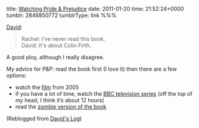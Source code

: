 title: [Watching Pride & Prejudice](http://www.davidslog.com/2835824374/pride-and-prejudice)
date: 2011-01-20
time: 21:52:24+0000
tumblr: 2846850772
tumblrType: link
%%%

<p><a href="http://www.davidslog.com/2835824374/pride-and-prejudice" class="tumblr_blog">David</a>:</p>

<blockquote>Rachel: I've never read this book.<br />
David: It's about Colin Firth.</blockquote>

A good ploy, although I really disagree. 

My advice for P&P: read the book first (I love it) then there are a few options:

- watch the [film][f] from 2005
- if you have a lot of time, watch the [BBC television series][t] (off the top of my head, I think it’s about 12 hours)
- read the [zombie version of the book][z]

[f]: http://en.wikipedia.org/wiki/Pride_%26_Prejudice_(2005_film)
[t]: http://en.wikipedia.org/wiki/Pride_and_Prejudice_(1995_TV_serial)
[z]: http://en.wikipedia.org/wiki/Pride_and_Prejudice_and_Zombies

(Reblogged from [David's Log](https://www.davidslog.com/2835824374/pride-and-prejudice))
